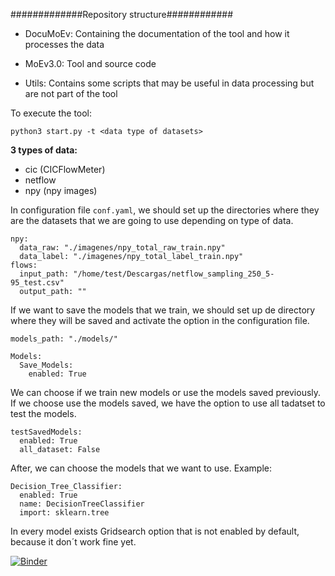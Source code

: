 #############Repository structure############

+ DocuMoEv: Containing the documentation of the tool and how it processes the data

+ MoEv3.0: Tool and source code

+ Utils: Contains some scripts that may be useful in data processing but are not part of the tool


To execute the tool:

`python3 start.py -t <data type of datasets>`

**3 types of data:**

*  cic (CICFlowMeter)
*  netflow
*  npy (npy images)

In configuration file `conf.yaml`, we should set up the directories where they are the datasets that we are going to use depending on type of data.

```
npy:
  data_raw: "./imagenes/npy_total_raw_train.npy"
  data_label: "./imagenes/npy_total_label_train.npy"
flows:
  input_path: "/home/test/Descargas/netflow_sampling_250_5-95_test.csv"
  output_path: ""
```



If we want to save the models that we train, we should set up de directory where they will be saved and activate the option in the configuration file.

```
models_path: "./models/"
```

```
Models:
  Save_Models:
    enabled: True
```


We can choose if we train new models or use the models saved previously.
If we choose use the models saved, we have the option to use all tadatset to test the models.

```
testSavedModels:
  enabled: True
  all_dataset: False
```

After, we can choose the models that we want to use. Example:

```
Decision_Tree_Classifier:
  enabled: True
  name: DecisionTreeClassifier
  import: sklearn.tree
```

In every model exists Gridsearch option that is not enabled by default, because it don´t work fine yet.

[![Binder](https://mybinder.org/badge_logo.svg)](https://mybinder.org/v2/gh/RoboticsGroupULE/MoEv/bd4bf64142c6068dbc6f3070d78410b9799dd799?urlpath=lab%2Ftree%2Fsampling.ipynb)

